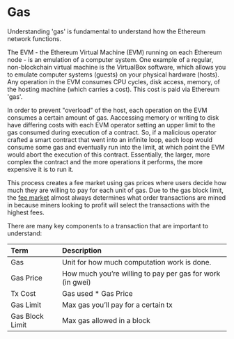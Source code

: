 # Gas

Understanding 'gas' is fundamental to understand how the Ethereum network functions.   
  
The EVM - the Ethereum Virtual Machine (EVM) running on each Ethereum node - is an emulation of a computer system. One example of a regular, non-blockchain virtual machine is the VirtualBox software, which allows you to emulate computer systems (guests) on your physical hardware (hosts). Any operation in the EVM consumes CPU cycles, disk access, memory, of the hosting machine (which carries a cost). This cost is paid via Ethereum 'gas'.

In order to prevent "overload" of the host, each operation on the EVM consumes a certain amount of gas. Aaccessing memory or writing to disk have differing costs with each EVM operator setting an upper limit to the gas consumed during execution of a contract. So, if a malicious operator crafted a smart contract that went into an infinite loop, each loop would consume some gas and eventually run into the limit, at which point the EVM would abort the execution of this contract. Essentially, the larger, more complex the contract and the more operations it performs, the more expensive it is to run it. 

This process creates a fee market using gas prices where users decide how much they are willing to pay for each unit of gas. Due to the gas block limit, the [fee market](fee-market.md) almost always determines what order transactions are mined in because miners looking to profit will select the transactions with the highest fees.  
  
There are many key components to a transaction that are important to understand:

| Term | Description |
| :--- | :--- |
| Gas | Unit for how much computation work is done. |
| Gas Price | How much you’re willing to pay per gas for work \(in gwei\) |
| Tx Cost | Gas used \* Gas Price |
| Gas Limit | Max gas you’ll pay for a certain tx |
| Gas Block Limit | Max gas allowed in a block |
